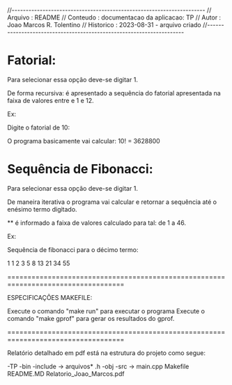 //---------------------------------------------------------------------
// Arquivo      : README
// Conteudo     : documentacao da aplicacao: TP 
// Autor        : Joao Marcos R. Tolentino
// Historico    : 2023-08-31 - arquivo criado
//---------------------------------------------------------------------



# Fatorial:

Para selecionar essa opção deve-se digitar 1.

De forma recursiva: é apresentado a sequência do fatorial apresentada na faixa de valores entre e 1 e 12. 


Ex:

Digite o fatorial de 10:

O programa basicamente vai calcular: 10! = 3628800


# Sequência de Fibonacci:

Para selecionar essa opção deve-se digitar 1.

De maneira iterativa o programa vai calcular e retornar a sequência até o enésimo termo digitado.

** é informado a faixa de valores calculado para tal: de 1 a 46.



Ex: 

Sequência de fibonacci para o décimo termo:

1
1
2
3
5
8
13
21
34
55



===================================================================================

ESPECIFICAÇÕES MAKEFILE:



Execute o comando "make run" para executar o programa
Execute o comando "make gprof" para gerar os resultados do gprof.



===================================================================================


Relatório detalhado em pdf está na estrutura do projeto como segue:

-TP
 -bin
 -include -> arquivos* .h
 -obj
 -src -> main.cpp
 Makefile
 README.MD
 Relatorio_Joao_Marcos.pdf


